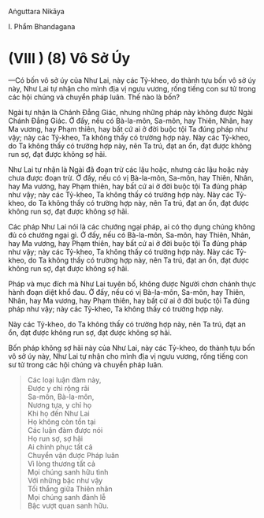 Aṅguttara Nikāya

I. Phẩm Bhandagana

# (VIII ) (8) Vô Sở Úy

—Có bốn vô sở úy của Như Lai, này các Tỷ-kheo, do thành tựu bốn vô sở úy này, Như Lai tự nhận cho mình địa vị ngưu vương, rống tiếng con sư tử trong các hội chúng và chuyển pháp luân. Thế nào là bốn?

Ngài tự nhận là Chánh Ðẳng Giác, nhưng những pháp này không được Ngài Chánh Ðẳng Giác. Ở đấy, nếu có Bà-la-môn, Sa-môn, hay Thiên, Nhân, hay Ma vương, hay Phạm thiên, hay bất cứ ai ở đời buộc tội Ta đúng pháp như vậy; này các Tỷ-kheo, Ta không thấy có trường hợp này. Này các Tỷ-kheo, do Ta không thấy có trường hợp này, nên Ta trú, đạt an ổn, đạt được không run sợ, đạt được không sợ hãi.

Như Lai tự nhận là Ngài đã đoạn trừ các lậu hoặc, nhưng các lậu hoặc này chưa được đoạn trừ. Ở đấy, nếu có vị Bà-la-môn, Sa-môn, hay Thiên, Nhân, hay Ma vương, hay Phạm thiên, hay bất cứ ai ở đời buộc tội Ta đúng pháp như vậy; này các Tỷ-kheo, Ta không thấy có trường hợp này. Này các Tỷ-kheo, do Ta không thấy có trường hợp này, nên Ta trú, đạt an ổn, đạt được không run sợ, đạt được không sợ hãi.

Các pháp Như Lai nói là các chướng ngại pháp, ai có thọ dụng chúng không đủ có chướng ngại gì. Ở đấy, nếu có Bà-la-môn, Sa-môn, hay Thiên, Nhân, hay Ma vương, hay Phạm thiên, hay bất cứ ai ở đời buộc tội Ta đúng pháp như vậy; này các Tỷ-kheo, Ta không thấy có trường hợp này. Này các Tỷ-kheo, do Ta không thấy có trường hợp này, nên Ta trú, đạt an ổn, đạt được không run sợ, đạt được không sợ hãi.

Pháp và mục đích mà Như Lai tuyên bố, không được Người chơn chánh thực hành đoạn diệt khổ đau. Ở đấy, nếu có vị Bà-la-môn, Sa-môn, hay Thiên, Nhân, hay Ma vương, hay Phạm thiên, hay bất cứ ai ở đời buộc tội Ta đúng pháp như vậy; này các Tỷ-kheo, Ta không thấy có trường hợp này.

Này các Tỷ-kheo, do Ta không thấy có trường hợp này, nên Ta trú, đạt an ổn, đạt được không run sợ, đạt được không sợ hãi.

Bốn pháp không sợ hãi này của Như Lai, này các Tỷ-kheo, do thành tựu bốn vô sở úy này, Như Lai tự nhận cho mình địa vị ngưu vương, rống tiếng con sư tử trong các hội chúng và chuyển pháp luân.

> Các loại luận đàm này,  
> Ðược y chỉ rộng rãi  
> Sa-môn, Bà-la-môn,  
> Nương tựa, y chỉ họ  
> Khi họ đến Như Lai  
> Họ không còn tồn tại  
> Các luận đàm được nói  
> Họ run sợ, sợ hãi  
> Ai chinh phục tất cả  
> Chuyển vận được Pháp luân  
> Vì lòng thương tất cả  
> Mọi chúng sanh hữu tình  
> Với những bậc như vậy  
> Tối thắng giữa Thiên nhân  
> Mọi chúng sanh đảnh lễ  
> Bậc vượt quan sanh hữu.

